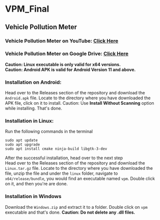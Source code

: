# VPM_Final
## Vehicle Pollution Meter
### Vehicle Pollution Meter on YouTube: [Click Here](https://youtu.be/Zi3baSOurcU?si=n81fV_dpPPxhIUMY)
### Vehicle Pollution Meter on Google Drive: [Click Here](https://drive.google.com/drive/folders/14_ytu9zTLPmuicV7295uIKxE0pKoQrtl?usp=sharing)
**Caution: Linux executable is only valid for x64 versions.**  
**Caution: Android APK is valid for Android Version 11 and above.**
### Installation on Android:
Head over to the Releases section of the repository and download the `Android.apk` file. Locate to the directory where you have downloaded the APK file, click on it to install. Caution: Use **Install Without Scanning** option while installing. That's done.
### Installation in Linux:
Run the following commands in the terminal
```
sudo apt update  
sudo apt upgrade  
sudo apt install cmake ninja-build libgtk-3-dev
```
After the successful installation, head over to the next step  
Head over to the Releases section of the repository and download the `Linux.tar.gz` file. Locate to the directory where you have downloaded the file, unzip the file and under the `linux` folder, navigate to `x64/release/bundle`, you would find an executable named `vpm`. Double click on it, and then you're are done.  
### Installation in Windows
Download the `Windows.zip` and extract it to a folder. Double click on `vpm` executable and that's done.
**Caution: Do not delete any .dll files.**